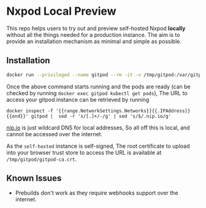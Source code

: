 # Nxpod Local Preview

This repo helps users to try out and preview self-hosted Nxpod **locally** without all the things
needed for a production instance. The aim is to provide an installation mechanism as minimal and
simple as possible.

## Installation

```bash
docker run --privileged --name gitpod --rm -it -v /tmp/gitpod:/var/gitpod eu.gcr.io/gitpod-core-dev/build/preview-install
```

Once the above command starts running and the pods are ready (can be checked by running `docker exec gitpod kubectl get pods`),
The URL to access your gitpod instance can be retrieved by running

```
docker inspect -f '{{range.NetworkSettings.Networks}}{{.IPAddress}}{{end}}' gitpod |  sed -r 's/[.]+/-/g' | sed 's/$/.nip.io/g'
```

[nip.io](https://nip.io/) is just wildcard DNS for local addresses, So all off this is local, and cannot be accessed over the internet.

As the `self-hosted` instance is self-signed, The root certificate to upload into your browser trust store to access the URL is available at
`/tmp/gitpod/gitpod-ca.crt`.

## Known Issues

- Prebuilds don't work as they require webhooks support over the internet.
